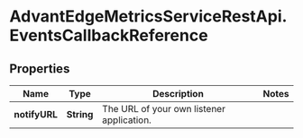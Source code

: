 # AdvantEdgeMetricsServiceRestApi.EventsCallbackReference

## Properties
Name | Type | Description | Notes
------------ | ------------- | ------------- | -------------
**notifyURL** | **String** | The URL of your own listener application. | 


